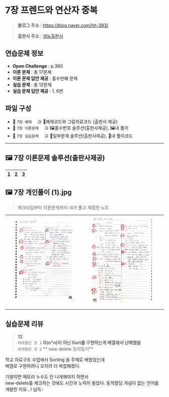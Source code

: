 # 7장 프렌드와 연산자 중복
> **블로그 주소** : https://blog.naver.com/hh-383/
> 
> **출판사 주소** : [생능출판사](https://www.booksr.co.kr/product/%eb%aa%85%ed%92%88-c-programming%ea%b0%9c%ec%a0%95%ed%8c%90/)


## 연습문제 정보
* **Open Challenge** : p.360
* **이론 문제** : 총 17문제
* **이론 문제 답안 제공** : 홀수번째 문제
* **실습 문제** : 총 12문제
* **실습 문제 답안 제공** : 1, 6번


## 파일 구성
* 📁 `7장 예제` 　∋ 📄예제코드와 그림자료코드 (출판사 제공)
* 📁 `7장 이론문제` 　∋ 🖼️홀수번호 솔루션(출판사제공), 🖼️내 풀이
* 📁 `7장 실습문제` 　∋ 📄일부문제 솔루션(출판사제공), 📄내 풀이코드

---

## 🖼️ 7장 이론문제 솔루션(출판사제공)
| [1](https://github.com/learner-nosilv/learning-Cpp/blob/master/%EB%AA%85%ED%92%88Cpp/07%EC%9E%A5%20%ED%94%84%EB%A0%8C%EB%93%9C%EC%99%80%20%EC%97%B0%EC%82%B0%EC%9E%90%20%EC%A4%91%EB%B3%B5/7%EC%9E%A5%20%EC%9D%B4%EB%A1%A0%EB%AC%B8%EC%A0%9C/7%EC%9E%A5%20%EC%9D%B4%EB%A1%A0%EB%AC%B8%EC%A0%9C%20%ED%99%80%EC%88%98%EB%B2%88%ED%98%B8%20%EC%A0%95%EB%8B%B5%20(1).jpg) | [2](https://github.com/learner-nosilv/learning-Cpp/blob/master/%EB%AA%85%ED%92%88Cpp/07%EC%9E%A5%20%ED%94%84%EB%A0%8C%EB%93%9C%EC%99%80%20%EC%97%B0%EC%82%B0%EC%9E%90%20%EC%A4%91%EB%B3%B5/7%EC%9E%A5%20%EC%9D%B4%EB%A1%A0%EB%AC%B8%EC%A0%9C/7%EC%9E%A5%20%EC%9D%B4%EB%A1%A0%EB%AC%B8%EC%A0%9C%20%ED%99%80%EC%88%98%EB%B2%88%ED%98%B8%20%EC%A0%95%EB%8B%B5%20(2).jpg) | [3](https://github.com/learner-nosilv/learning-Cpp/blob/master/%EB%AA%85%ED%92%88Cpp/07%EC%9E%A5%20%ED%94%84%EB%A0%8C%EB%93%9C%EC%99%80%20%EC%97%B0%EC%82%B0%EC%9E%90%20%EC%A4%91%EB%B3%B5/7%EC%9E%A5%20%EC%9D%B4%EB%A1%A0%EB%AC%B8%EC%A0%9C/7%EC%9E%A5%20%EC%9D%B4%EB%A1%A0%EB%AC%B8%EC%A0%9C%20%ED%99%80%EC%88%98%EB%B2%88%ED%98%B8%20%EC%A0%95%EB%8B%B5%20(3).jpg) |
| --  | -- | -- |



## 🖼️ 7장 개인풀이 (1).jpg
>체크타임부터 이론문제까지 내가 풀고 채점한 노트

| <img src="https://github.com/learner-nosilv/learning-Cpp/blob/master/%EB%AA%85%ED%92%88Cpp/06%EC%9E%A5%20%ED%95%A8%EC%88%98%20%EC%A4%91%EB%B3%B5%EA%B3%BC%20static%20%EB%A9%A4%EB%B2%84/6%EC%9E%A5%20%EC%9D%B4%EB%A1%A0%EB%AC%B8%EC%A0%9C/6%EC%9E%A5%20%EA%B0%9C%EC%9D%B8%ED%92%80%EC%9D%B4%20(1).jpg"  width="80%" height="80%"> | <img src="https://github.com/learner-nosilv/learning-Cpp/blob/master/%EB%AA%85%ED%92%88Cpp/06%EC%9E%A5%20%ED%95%A8%EC%88%98%20%EC%A4%91%EB%B3%B5%EA%B3%BC%20static%20%EB%A9%A4%EB%B2%84/6%EC%9E%A5%20%EC%9D%B4%EB%A1%A0%EB%AC%B8%EC%A0%9C/6%EC%9E%A5%20%EA%B0%9C%EC%9D%B8%ED%92%80%EC%9D%B4%20(2).jpg"  width="85%" height="85%"> |  |
| -- | -- | -- |

---

## 실습문제 리뷰

> **12**  
> `어려웠던 것 1` **O(n*n)이 아닌 Sort를 구현하는게 배열에서 난해했음**  
> `어려웠던 것 2` ** new delete 잊지않기**  
   
   학교 자료구조 수업에서 Sorting 을 주제로 배웠었는데  
   배열로 구현하려니 오히려 더 복잡해졌다.  
  
   기왕이면 메모리 누수도 안 나게해야지 하면서  
   new-delete를 체크하는 것에도 시간과 노력이 들었다.
   동적할당 개념이 없는 언어를 개발한 이유...! 납득-
